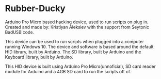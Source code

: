 # Rubber-Ducky
Arduino Pro Micro based hacking device, used to run scripts on plug in. Created and made by: Kristiyan Aleksiev with the support from Seytonic BadUSB code.


This device can be used to run scripts when plugged into a computer running Windows 10.
The device and software is based around the default HID library, built by Arduino. The SD library, built by Arduino and the Keyboard library, built by Arduino.

This HID device is built using Arduino Pro Micro(unnoficial), SD card reader module for Arduino and a 4GB SD card to run the scripts off of.

